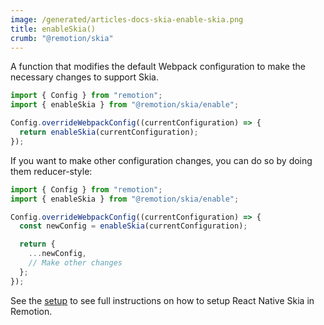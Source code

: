 ```yaml
---
image: /generated/articles-docs-skia-enable-skia.png
title: enableSkia()
crumb: "@remotion/skia"
---
```


A function that modifies the default Webpack configuration to make the necessary changes to support Skia.

```ts twoslash title="remotion.config.ts"
import { Config } from "remotion";
import { enableSkia } from "@remotion/skia/enable";

Config.overrideWebpackConfig((currentConfiguration) => {
  return enableSkia(currentConfiguration);
});
```

If you want to make other configuration changes, you can do so by doing them reducer-style:

```ts twoslash title="remotion.config.ts"
import { Config } from "remotion";
import { enableSkia } from "@remotion/skia/enable";

Config.overrideWebpackConfig((currentConfiguration) => {
  const newConfig = enableSkia(currentConfiguration);

  return {
    ...newConfig,
    // Make other changes
  };
});
```

See the [setup](/docs/skia) to see full instructions on how to setup React Native Skia in Remotion.
